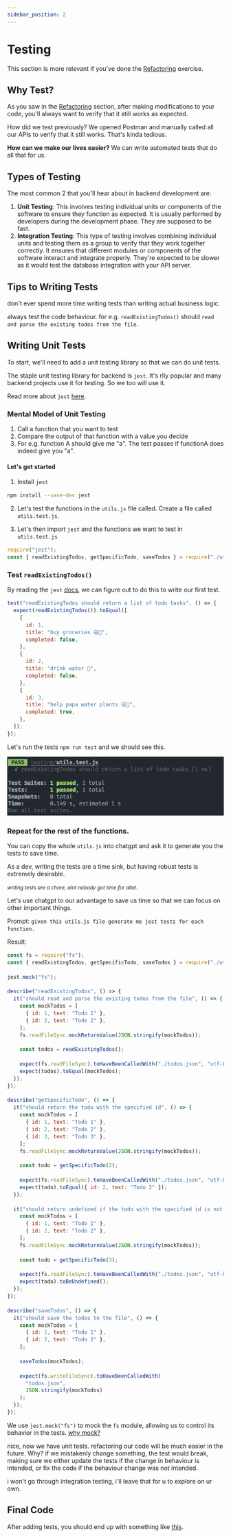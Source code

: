 ```yaml
---
sidebar_position: 2
---
```


# Testing

This section is more relevant if you've done the [Refactoring](./refactoring.md) exercise.

## Why Test?

As you saw in the [Refactoring](./refactoring.md) section, after making modifications to your code, you'll always want to verify that it
still works as expected.

How did we test previously? We opened Postman and manually called all our APIs to verify that it still works. That's kinda tedious.

**How can we make our lives easier?** We can write automated tests that do all that for us.

## Types of Testing

The most common 2 that you'll hear about in backend development are:

1. **Unit Testing**: This involves testing individual units or components of the software to ensure they function as expected. It is usually performed by developers during the development phase. They are supposed to be fast.
2. **Integration Testing**: This type of testing involves combining individual units and testing them as a group to verify that they work together correctly. It ensures that different modules or components of the software interact and integrate properly. They're expected to be slower as it would test the database integration with your API server.

## Tips to Writing Tests

don't ever spend more time writing tests than writing actual business logic.

always test the code behaviour. for e.g. `readExistingTodos()` should `read and parse the existing todos from the file`.

## Writing Unit Tests

To start, we'll need to add a unit testing library so that we can do unit tests.

The staple unit testing library for backend is `jest`. It's rlly popular and many backend projects use it for testing. So we too will use it.

Read more about `jest` [here](https://jestjs.io/docs/getting-started).

### Mental Model of Unit Testing

1. Call a function that you want to test
2. Compare the output of that function with a value you decide
3. For e.g. function A should give me "a". The test passes if functionA does indeed give you "a".

#### Let's get started

1. Install `jest`

```bash
npm install --save-dev jest
```

2. Let's test the functions in the `utils.js` file called. Create a file called `utils.test.js`.

3. Let's then import `jest` and the functions we want to test in `utils.test.js`

```javascript
require("jest");
const { readExistingTodos, getSpecificTodo, saveTodos } = require("./utils");
```

### Test `readExistingTodos()`

By reading the `jest` [docs](https://jestjs.io/docs/getting-started), we can figure out to do this to write our first test.

```javascript
test("readExistingTodos should return a list of todo tasks", () => {
  expect(readExistingTodos()).toEqual([
    {
      id: 1,
      title: "buy groceries 😃🍎",
      completed: false,
    },
    {
      id: 2,
      title: "drink water 🥤",
      completed: false,
    },
    {
      id: 3,
      title: "help papa water plants 😛🥦",
      completed: true,
    },
  ]);
});
```

Let's run the tests `npm run test` and we should see this.

![test results](images/testing/test-results.png)

### Repeat for the rest of the functions.

You can copy the whole `utils.js` into chatgpt and ask it to generate you the tests to save time.

As a dev, writing the tests are a time sink, but having robust tests is extremely desirable.

<small>_writing tests are a chore, aint nobody got time for allat._</small>

Let's use chatgpt to our advantage to save us time so that we can focus on other important things.

Prompt: `given this utils.js file generate me jest tests for each function.`

Result:

```javascript
const fs = require("fs");
const { readExistingTodos, getSpecificTodo, saveTodos } = require("./utils");

jest.mock("fs");

describe("readExistingTodos", () => {
  it("should read and parse the existing todos from the file", () => {
    const mockTodos = [
      { id: 1, text: "Todo 1" },
      { id: 2, text: "Todo 2" },
    ];
    fs.readFileSync.mockReturnValue(JSON.stringify(mockTodos));

    const todos = readExistingTodos();

    expect(fs.readFileSync).toHaveBeenCalledWith("./todos.json", "utf-8");
    expect(todos).toEqual(mockTodos);
  });
});

describe("getSpecificTodo", () => {
  it("should return the todo with the specified id", () => {
    const mockTodos = [
      { id: 1, text: "Todo 1" },
      { id: 2, text: "Todo 2" },
      { id: 3, text: "Todo 3" },
    ];
    fs.readFileSync.mockReturnValue(JSON.stringify(mockTodos));

    const todo = getSpecificTodo(2);

    expect(fs.readFileSync).toHaveBeenCalledWith("./todos.json", "utf-8");
    expect(todo).toEqual({ id: 2, text: "Todo 2" });
  });

  it("should return undefined if the todo with the specified id is not found", () => {
    const mockTodos = [
      { id: 1, text: "Todo 1" },
      { id: 2, text: "Todo 2" },
    ];
    fs.readFileSync.mockReturnValue(JSON.stringify(mockTodos));

    const todo = getSpecificTodo(3);

    expect(fs.readFileSync).toHaveBeenCalledWith("./todos.json", "utf-8");
    expect(todo).toBeUndefined();
  });
});

describe("saveTodos", () => {
  it("should save the todos to the file", () => {
    const mockTodos = [
      { id: 1, text: "Todo 1" },
      { id: 2, text: "Todo 2" },
    ];

    saveTodos(mockTodos);

    expect(fs.writeFileSync).toHaveBeenCalledWith(
      "todos.json",
      JSON.stringify(mockTodos)
    );
  });
});
```

We use `jest.mock("fs")` to mock the `fs` module, allowing us to control its behavior in the tests. [why mock?](https://www.codium.ai/blog/mock-testing/)

nice, now we have unit tests. refactoring our code will be much easier in the future. Why? if we mistakenly change something, the test would break, making sure we either update the tests if the change in behaviour is intended, or fix the code if the behaviour change was not intended.

i won't go through integration testing, i'll leave that for u to explore on ur own.

## Final Code

After adding tests, you should end up with something like [this](https://github.com/seanjin97/geekout-2024/tree/master/backend/advanced/testing).

